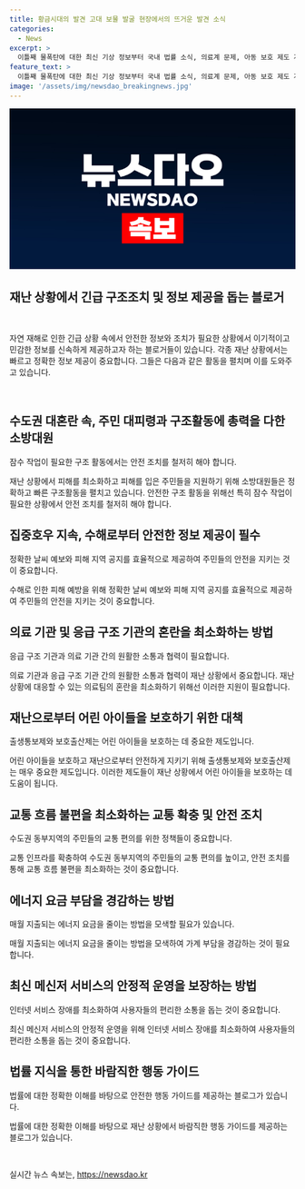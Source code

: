 ```yaml
---
title: 황금시대의 발견 고대 보물 발굴 현장에서의 뜨거운 발견 소식
categories:
  - News
excerpt: >
  이틀째 물폭탄에 대한 최신 기상 정보부터 국내 법률 소식, 의료계 문제, 아동 보호 제도 개편, 그리고 수도권 교통 환경 향상 계획까지 다양한 소식을 정리한 오늘의 뉴스. 특히, 수도권 대혼란과 관련된 이슈로 사람들의 이목을 끌 수 있을 것으로 보인다. 또한, 대법원의 판결과 의료계 문제, 그리고 아동 보호 제도 개편에 대한 소식 역시 주목받을 만하다. 더불어, 카카오톡의 장애와 정치인 발언에 대한 사과까지 포함돼 있어, 폭넓은 관심을 끌 것으로 예상된다.
feature_text: >
  이틀째 물폭탄에 대한 최신 기상 정보부터 국내 법률 소식, 의료계 문제, 아동 보호 제도 개편, 그리고 수도권 교통 환경 향상 계획까지 다양한 소식을 정리한 오늘의 뉴스. 특히, 수도권 대혼란과 관련된 이슈로 사람들의 이목을 끌 수 있을 것으로 보인다. 또한, 대법원의 판결과 의료계 문제, 그리고 아동 보호 제도 개편에 대한 소식 역시 주목받을 만하다. 더불어, 카카오톡의 장애와 정치인 발언에 대한 사과까지 포함돼 있어, 폭넓은 관심을 끌 것으로 예상된다.
image: '/assets/img/newsdao_breakingnews.jpg'
---
```


<p><img src="/assets/img/newsdao_breakingnews.jpg" alt="pcversion 속보" /></p>

<h2 data-ke-size="size21">재난 상황에서 긴급 구조조치 및 정보 제공을 돕는 블로거</h2>

<p data-ke-size="size16">&nbsp;</p>

<p>자연 재해로 인한 긴급 상황 속에서 안전한 정보와 조치가 필요한 상황에서 이기적이고 민감한 정보를 신속하게 제공하고자 하는 블로거들이 있습니다. 각종 재난 상황에서는 빠르고 정확한 정보 제공이 중요합니다. 그들은 다음과 같은 활동을 펼치며 이를 도와주고 있습니다.</p>

<p data-ke-size="size16">&nbsp;</p>

<h2 data-ke-size="size19">수도권 대혼란 속, 주민 대피령과 구조활동에 총력을 다한 소방대원</h2>

<p data-ke-size="size16">잠수 작업이 필요한 구조 활동에서는 안전 조치를 철저히 해야 합니다.</p>

<p>재난 상황에서 피해를 최소화하고 피해를 입은 주민들을 지원하기 위해 소방대원들은 정확하고 빠른 구조활동을 펼치고 있습니다. 안전한 구조 활동을 위해선 특히 잠수 작업이 필요한 상황에서 안전 조치를 철저히 해야 합니다.</p>

<h2 data-ke-size="size19">집중호우 지속, 수해로부터 안전한 정보 제공이 필수</h2>

<p data-ke-size="size16">정확한 날씨 예보와 피해 지역 공지를 효율적으로 제공하여 주민들의 안전을 지키는 것이 중요합니다.</p>

<p>수해로 인한 피해 예방을 위해 정확한 날씨 예보와 피해 지역 공지를 효율적으로 제공하여 주민들의 안전을 지키는 것이 중요합니다.</p>

<h2 data-ke-size="size19">의료 기관 및 응급 구조 기관의 혼란을 최소화하는 방법</h2>

<p data-ke-size="size16">응급 구조 기관과 의료 기관 간의 원활한 소통과 협력이 필요합니다.</p>

<p>의료 기관과 응급 구조 기관 간의 원활한 소통과 협력이 재난 상황에서 중요합니다. 재난 상황에 대응할 수 있는 의료팀의 혼란을 최소화하기 위해선 이러한 지원이 필요합니다.</p>

<h2 data-ke-size="size19">재난으로부터 어린 아이들을 보호하기 위한 대책</h2>

<p data-ke-size="size16">출생통보제와 보호출산제는 어린 아이들을 보호하는 데 중요한 제도입니다.</p>

<p>어린 아이들을 보호하고 재난으로부터 안전하게 지키기 위해 출생통보제와 보호출산제는 매우 중요한 제도입니다. 이러한 제도들이 재난 상황에서 어린 아이들을 보호하는 데 도움이 됩니다.</p>

<h2 data-ke-size="size19">교통 흐름 불편을 최소화하는 교통 확충 및 안전 조치</h2>

<p data-ke-size="size16">수도권 동부지역의 주민들의 교통 편의를 위한 정책들이 중요합니다.</p>

<p>교통 인프라를 확충하여 수도권 동부지역의 주민들의 교통 편의를 높이고, 안전 조치를 통해 교통 흐름 불편을 최소화하는 것이 중요합니다.</p>

<h2 data-ke-size="size19">에너지 요금 부담을 경감하는 방법</h2>

<p data-ke-size="size16">매월 지출되는 에너지 요금을 줄이는 방법을 모색할 필요가 있습니다.</p>

<p>매월 지출되는 에너지 요금을 줄이는 방법을 모색하여 가계 부담을 경감하는 것이 필요합니다.</p>

<h2 data-ke-size="size19">최신 메신저 서비스의 안정적 운영을 보장하는 방법</h2>

<p data-ke-size="size16">인터넷 서비스 장애를 최소화하여 사용자들의 편리한 소통을 돕는 것이 중요합니다.</p>

<p>최신 메신저 서비스의 안정적 운영을 위해 인터넷 서비스 장애를 최소화하여 사용자들의 편리한 소통을 돕는 것이 중요합니다.</p>

<h2 data-ke-size="size19">법률 지식을 통한 바람직한 행동 가이드</h2>

<p data-ke-size="size16">법률에 대한 정확한 이해를 바탕으로 안전한 행동 가이드를 제공하는 블로그가 있습니다.</p>

<p>법률에 대한 정확한 이해를 바탕으로 재난 상황에서 바람직한 행동 가이드를 제공하는 블로그가 있습니다.</p>

<p data-ke-size="size16">&nbsp;</p>
실시간 뉴스 속보는, <a href="https://newsdao.kr" rel="dofollow">https://newsdao.kr</a>


